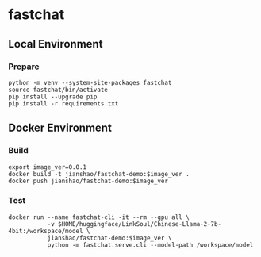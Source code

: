 # fastchat

## Local Environment

### Prepare
~~~ shell
python -m venv --system-site-packages fastchat
source fastchat/bin/activate
pip install --upgrade pip
pip install -r requirements.txt
~~~

## Docker Environment

### Build
~~~ shell
export image_ver=0.0.1
docker build -t jianshao/fastchat-demo:$image_ver .
docker push jianshao/fastchat-demo:$image_ver
~~~
### Test
~~~ shell
docker run --name fastchat-cli -it --rm --gpu all \
           -v $HOME/huggingface/LinkSoul/Chinese-Llama-2-7b-4bit:/workspace/model \
           jianshao/fastchat-demo:$image_ver \
           python -m fastchat.serve.cli --model-path /workspace/model
~~~
